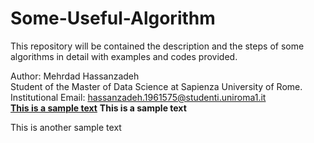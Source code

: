 # Some-Useful-Algorithm
This repository will be contained the description and the steps of some algorithms in detail with examples and codes provided.

Author: Mehrdad Hassanzadeh<br/>
Student of the Master of Data Science at Sapienza University of Rome.<br/>
Institutional Email: hassanzadeh.1961575@studenti.uniroma1.it<br/>
<ins>__This is a sample text__</ins>
__This is a sample text__




This is another sample text
